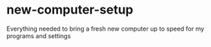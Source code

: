 # new-computer-setup
Everything needed to bring a fresh new computer up to speed for my programs and settings
